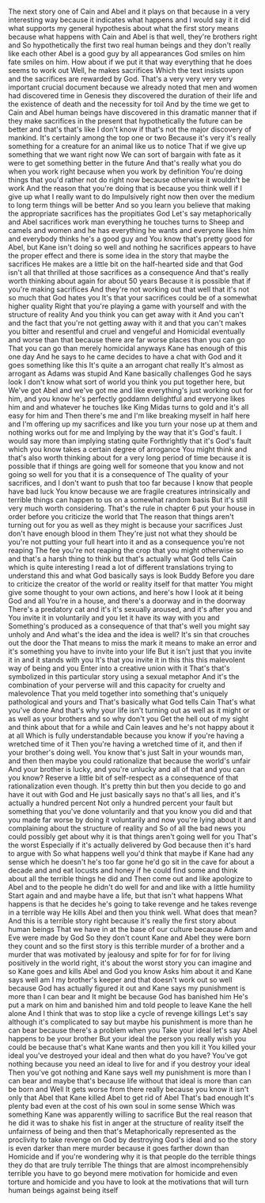  The next story one of Cain and Abel and it plays on that because in a very interesting way because it indicates what happens and I would say it it did what supports my general hypothesis about what the first story means because what happens with Cain and Abel is that well, they're brothers right and So hypothetically the first two real human beings and they don't really like each other Abel is a good guy by all appearances God smiles on him fate smiles on him. How about if we put it that way everything that he does seems to work out Well, he makes sacrifices Which the text insists upon and the sacrifices are rewarded by God. That's a very very very very important crucial document because we already noted that men and women had discovered time in Genesis they discovered the duration of their life and the existence of death and the necessity for toil And by the time we get to Cain and Abel human beings have discovered in this dramatic manner that if they make sacrifices in the present that hypothetically the future can be better and that's that's like I don't know if that's not the major discovery of mankind. It's certainly among the top one or two Because it's very it's really something for a creature for an animal like us to notice That if we give up something that we want right now We can sort of bargain with fate as it were to get something better in the future And that's really what you do when you work right because when you work by definition You're doing things that you'd rather not do right now because otherwise it wouldn't be work And the reason that you're doing that is because you think well if I give up what I really want to do Impulsively right now then over the medium to long term things will be better And so you learn you believe that making the appropriate sacrifices has the propitiates God Let's say metaphorically and Abel sacrifices work man everything he touches turns to Sheep and camels and women and he has everything he wants and everyone likes him and everybody thinks he's a good guy and You know that's pretty good for Abel, but Kane isn't doing so well and nothing he sacrifices appears to have the proper effect and there is some idea in the story that maybe the sacrifices He makes are a little bit on the half-hearted side and that God isn't all that thrilled at those sacrifices as a consequence And that's really worth thinking about again for about 50 years Because it is possible that if you're making sacrifices And they're not working out that well that it's not so much that God hates you It's that your sacrifices could be of a somewhat higher quality Right that you're playing a game with yourself and with the structure of reality And you think you can get away with it And you can't and the fact that you're not getting away with it and that you can't makes you bitter and resentful and cruel and vengeful and Homicidal eventually and worse than that because there are far worse places than you can go That you can go than merely homicidal anyways Kane has enough of this one day And he says to he came decides to have a chat with God and it goes something like this It's quite a an arrogant chat really It's almost as arrogant as Adams was stupid And Kane basically challenges God he says look I don't know what sort of world you think you put together here, but We've got Abel and we've got me and like everything's just working out for him, and you know he's perfectly goddamn delightful and everyone likes him and and whatever he touches like King Midas turns to gold and it's all easy for him and Then there's me and I'm like breaking myself in half here and I'm offering up my sacrifices and like you turn your nose up at them and nothing works out for me and Implying by the way that it's God's fault. I would say more than implying stating quite Forthrightly that it's God's fault which you know takes a certain degree of arrogance You might think and that's also worth thinking about for a very long period of time because it is possible that if things are going well for someone that you know and not going so well for you that it is a consequence of The quality of your sacrifices, and I don't want to push that too far because I know that people have bad luck You know because we are fragile creatures intrinsically and terrible things can happen to us on a somewhat random basis But it's still very much worth considering. That's the rule in chapter 6 put your house in order before you criticize the world that The reason that things aren't turning out for you as well as they might is because your sacrifices Just don't have enough blood in them They're just not what they should be you're not putting your full heart into it and as a consequence you're not reaping The fee you're not reaping the crop that you might otherwise so and that's a harsh thing to think but that's actually what God tells Cain which is quite interesting I read a lot of different translations trying to understand this and what God basically says is look Buddy Before you dare to criticize the creator of the world or reality itself for that matter You might give some thought to your own actions, and here's how I look at it being God and all You're in a house, and there's a doorway and in the doorway There's a predatory cat and it's it's sexually aroused, and it's after you and You invite it in voluntarily and you let it have its way with you and Something's produced as a consequence of that that's well you might say unholy and And what's the idea and the idea is well? It's sin that crouches out the door the That means to miss the mark it means to make an error and it's something you have to invite into your life But it isn't just that you invite it in and it stands with you It's that you invite it in this this this malevolent way of being and you Enter into a creative union with it That's that's symbolized in this particular story using a sexual metaphor And it's the combination of your perverse will and this capacity for cruelty and malevolence That you meld together into something that's uniquely pathological and yours and That's basically what God tells Cain That's what you've done And that's why your life isn't turning out as well as it might or as well as your brothers and so why don't you Get the hell out of my sight and think about that for a while and Cain leaves and he's not happy about it at all Which is fully understandable because you know if you're having a wretched time of it Then you're having a wretched time of it, and then if your brother's doing well. You know that's just Salt in your wounds man, and then then maybe you could rationalize that because the world's unfair And your brother is lucky, and you're unlucky and all of that and you can you know? Reserve a little bit of self-respect as a consequence of that rationalization even though. It's pretty thin but then you decide to go and have it out with God and He just basically says no that's all lies, and it's actually a hundred percent Not only a hundred percent your fault but something that you've done voluntarily and that you know you did and that you made far worse by doing it voluntarily and now you're lying about it and complaining about the structure of reality and So of all the bad news you could possibly get about why it is that things aren't going well for you That's the worst Especially if it's actually delivered by God because then it's hard to argue with So what happens well you'd think that maybe if Kane had any sense which he doesn't he's too far gone he'd go sit in the cave for about a decade and and eat locusts and honey if he could find some and think about all the terrible things he did and Then come out and like apologize to Abel and to the people he didn't do well for and and like with a little humility Start again and and maybe have a life, but that isn't what happens What happens is that he decides he's going to take revenge and he takes revenge in a terrible way He kills Abel and then you think well. What does that mean? And this is a terrible story right because it's really the first story about human beings That we have in at the base of our culture because Adam and Eve were made by God So they don't count Kane and Abel they were born they count and so the first story is this terrible murder of a brother and a murder that was motivated by jealousy and spite for for for for living positively in the world right, it's about the worst story you can imagine and so Kane goes and kills Abel and God you know Asks him about it and Kane says well am I my brother's keeper and that doesn't work out so well because God has actually figured it out and Kane says my punishment is more than I can bear and It might be because God has banished him He's put a mark on him and banished him and told people to leave Kane the hell alone And I think that was to stop like a cycle of revenge killings Let's say although it's complicated to say but maybe his punishment is more than he can bear because there's a problem when you Take your ideal let's say Abel happens to be your brother But your ideal the person you really wish you could be because that's what Kane wants and then you kill it You killed your ideal you've destroyed your ideal and then what do you have? You've got nothing because you need an ideal to live for and if you destroy your ideal Then you've got nothing and Kane says well my punishment is more than I can bear and maybe that's because life without that ideal is more than can be born and Well It gets worse from there really because you know it isn't only that Abel that Kane killed Abel to get rid of Abel That's bad enough It's plenty bad even at the cost of his own soul in some sense Which was something Kane was apparently willing to sacrifice But the real reason that he did it was to shake his fist in anger at the structure of reality itself the unfairness of being and then that's Metaphorically represented as the proclivity to take revenge on God by destroying God's ideal and so the story is even darker than mere murder because it goes farther down than Homicide and if you're wondering why it is that people do the terrible things they do that are truly terrible The things that are almost incomprehensibly terrible you have to go beyond mere motivation for homicide and even torture and homicide and you have to look at the motivations that will turn human beings against being itself